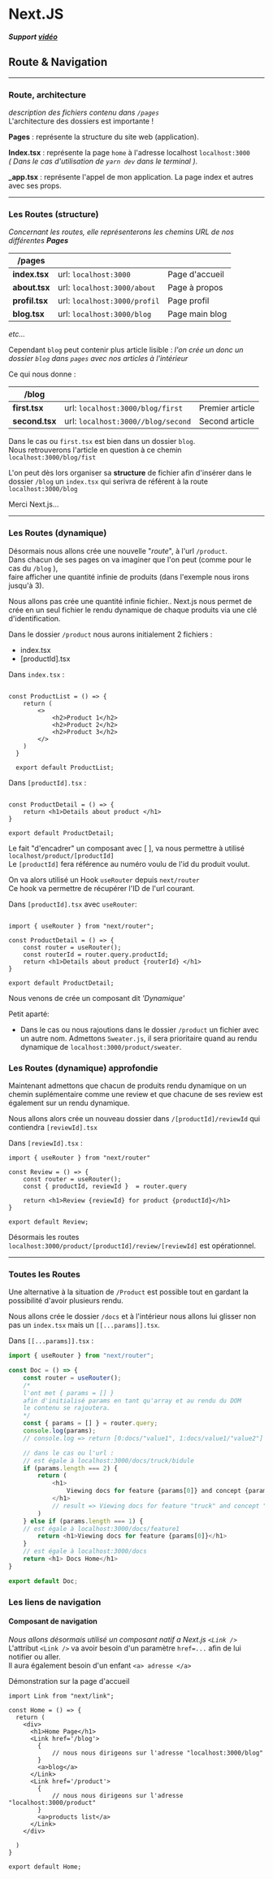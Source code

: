 # Next.JS

***Support [vidéo](https://www.youtube.com/watch?v=8jhLvnm7fmE&list=PLC3y8-rFHvwgC9mj0qv972IO5DmD-H0ZH&index=11)***

## Route & Navigation

----------

### Route, architecture

*description des fichiers contenu dans `/pages`*  
L'architecture des dossiers est importante !  

**Pages** : représente la structure du site web (application).  

**Index.tsx** : représente la page ` home ` à l'adresse localhost `localhost:3000`  
    *( Dans le cas d'utilisation de `yarn dev` dans le terminal )*.  

**_app.tsx** : représente l'appel de mon application. La page index et autres avec ses props.  

----------

### Les Routes  (structure)

*Concernant les routes, elle représenterons les chemins URL de nos différentes **Pages***  

|/pages|||
|--------|--------|--------|
|    **index.tsx**    |    url: `localhost:3000`   | Page d'accueil |
|    **about.tsx**    |    url: `localhost:3000/about`    | Page à propos |
|    **profil.tsx**    |    url: `localhost:3000/profil`    |  Page profil |
|    **blog.tsx**    |    url: `localhost:3000/blog`    |  Page main blog |

*etc...*  

Cependant `blog` peut contenir plus article lisible  :
*l'on crée un donc un dossier `blog` dans `pages` avec nos articles à l'intérieur*  

Ce qui nous donne :

|/blog|||
|--------|--------|--------|
|    **first.tsx**    |    url: `localhost:3000/blog/first`   | Premier article |
|    **second.tsx**    |    url: `localhost:3000//blog/second`    | Second article |

Dans le cas ou `first.tsx` est bien dans un dossier `blog`.  
Nous retrouverons l'article en question à ce chemin `localhost:3000/blog/fist`  

L'on peut dès lors organiser sa **structure** de fichier afin d'insérer dans le dossier `/blog` un `index.tsx` qui serivra de référent à la route `localhost:3000/blog`  

Merci Next.js...  

----------

### Les Routes  (dynamique)

Désormais nous allons crée une nouvelle "*route*", à l'url `/product`.  
Dans chacun de ses pages on va imaginer que l'on peut (comme pour le cas du `/blog` ),  
faire afficher une quantité infinie de produits (dans l'exemple nous irons jusqu'à 3).

Nous allons pas crée une quantité infinie fichier.. Next.js nous permet de crée en un seul fichier le rendu dynamique de chaque produits via une clé d'identification.  

Dans le dossier `/product` nous aurons initialement 2 fichiers :  

- index.tsx
- [productId].tsx  

Dans `index.tsx` :  

```tsx

const ProductList = () => {
    return (
        <>
            <h2>Product 1</h2>
            <h2>Product 2</h2>
            <h2>Product 3</h2>
        </>
    )
  }
  
  export default ProductList;
```

Dans `[productId].tsx` :  

```tsx

const ProductDetail = () => {
    return <h1>Details about product </h1>
}

export default ProductDetail;
```

Le fait "d'encadrer" un composant avec [ ], va nous permettre à utilisé `localhost/product/[productId]`  
Le `[productId]` fera référence au numéro voulu de l'id du produit voulut.  

On va alors utilisé un Hook `useRouter` depuis `next/router`  
Ce hook va permettre de récupérer l'ID de l'url courant.

Dans `[productId].tsx` avec `useRouter`:  

```tsx

import { useRouter } from "next/router";

const ProductDetail = () => {
    const router = useRouter();
    const routerId = router.query.productId;
    return <h1>Details about product {routerId} </h1>
}

export default ProductDetail;
```

Nous venons de crée un composant dit *'Dynamique'*  

Petit aparté:

- Dans le cas ou nous rajoutions dans le dossier `/product` un fichier avec un autre nom. Admettons `Sweater.js`, il sera prioritaire quand au rendu dynamique de `localhost:3000/product/sweater`.  

### Les Routes  (dynamique) approfondie

Maintenant admettons que chacun de produits rendu dynamique on un chemin suplémentaire comme une review et que chacune de ses review est également sur un rendu dynamique.

Nous allons alors crée un nouveau dossier dans `/[productId]/reviewId` qui contiendra `[reviewId].tsx`  

Dans `[reviewId].tsx` :

```tsx
import { useRouter } from "next/router"

const Review = () => {
    const router = useRouter();
    const { productId, reviewId }  = router.query

    return <h1>Review {reviewId} for product {productId}</h1>
}

export default Review;
```

Désormais les routes `localhost:3000/product/[productId]/review/[reviewId]` est opérationnel.

----------

### Toutes les Routes

Une alternative à la situation de `/Product` est possible tout en gardant la possibilité d'avoir plusieurs rendu.

Nous allons crée le dossier `/docs` et à l'intérieur nous allons lui glisser non pas un `index.tsx` mais un `[[...params]].tsx`.

Dans `[[...params]].tsx` :

```ts
import { useRouter } from "next/router";

const Doc = () => {
    const router = useRouter();
    /* 
    l'ont met { params = [] } 
    afin d'initialisé params en tant qu'array et au rendu du DOM 
    le contenu se rajoutera.
    */
    const { params = [] } = router.query;
    console.log(params);
    // console.log => return [0:docs/"value1", 1:docs/value1/"value2"] 

    // dans le cas ou l'url : 
    // est égale à localhost:3000/docs/truck/bidule
    if (params.length === 2) {
        return (
            <h1>
                Viewing docs for feature {params[0]} and concept {params[1]}
            </h1>
            // result => Viewing docs for feature "truck" and concept "bidule"
        )
    } else if (params.length === 1) {
    // est égale à localhost:3000/docs/feature1
        return <h1>Viewing docs for feature {params[0]}</h1>
    }
    // est égale à localhost:3000/docs
    return <h1> Docs Home</h1>
} 

export default Doc;
```

### Les liens de navigation

#### Composant de navigation  

*Nous allons désormais utilisé un composant natif a Next.js `<Link />`*  
L'attribut `<Link />` va avoir besoin d'un paramètre `href=...` afin de lui notifier ou aller.  
Il aura également besoin d'un enfant `<a> adresse </a>`  

Démonstration sur la page d'accueil

```tsx
import Link from "next/link";

const Home = () => {
  return (
    <div>
      <h1>Home Page</h1>
      <Link href='/blog'> 
        {
            // nous nous dirigeons sur l'adresse "localhost:3000/blog"
        }
        <a>blog</a>
      </Link>
      <Link href='/product'>
        {
            // nous nous dirigeons sur l'adresse "localhost:3000/product"
        }
        <a>products list</a>
      </Link>
    </div>
    
  )
}

export default Home;
```
